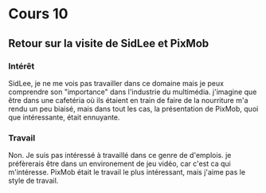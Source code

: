 # Cours 10
## Retour sur la visite de SidLee et PixMob

### Intérêt
SidLee, je ne me vois pas travailler dans ce domaine mais je peux comprendre son "importance" dans l'industrie du multimédia. j'imagine que être dans une cafetéria où ils étaient en train de faire de la nourriture m'a rendu un peu biaisé, mais dans tout les cas, la présentation de PixMob, quoi que intéressante, était ennuyante.

### Travail
Non. Je suis pas intéressé à travaillé dans ce genre de d'emplois. je préfèrerais être dans un environement de jeu vidéo, car c'est ca qui m'intéresse. PixMob était le travail le plus intéressant, mais j'aime pas le style de travail.
